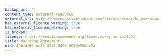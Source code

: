 ```yaml
---
backup_url: ''
content_type: external-resource
external_url: http://womenshistory.about.com/library/etext/bl_marriage_stone_blackwell.htm
has_external_licence_warning: true
has_external_license_warning: true
is_broken: ''
license: https://creativecommons.org/licenses/by-nc-sa/4.0/
title: Marriage Agreement
uid: 49bf4e05-ac31-47f0-849f-0670e50dbc2a
---
```

